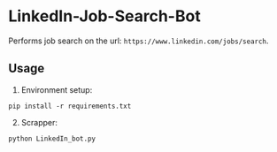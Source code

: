 # LinkedIn-Job-Search-Bot

Performs job search on the url: `https://www.linkedin.com/jobs/search`.

## Usage
1. Environment setup:

`pip install -r requirements.txt`

2. Scrapper:

`python LinkedIn_bot.py`
